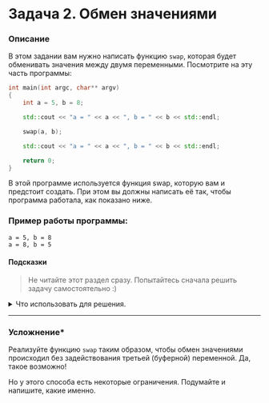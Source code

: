 # Задача 2. Обмен значениями

### Описание
В этом задании вам нужно написать функцию `swap`, которая будет обменивать значения между двумя переменными. Посмотрите на эту часть программы:
```cpp
int main(int argc, char** argv)
{
	int a = 5, b = 8;

	std::cout << "a = " << a << ", b = " << b << std::endl;

	swap(a, b);

	std::cout << "a = " << a << ", b = " << b << std::endl;

	return 0;
}
```

В этой программе используется функция swap, которую вам и предстоит создать. При этом вы должны написать её так, чтобы программа работала, как показано ниже.

### Пример работы программы:
```
a = 5, b = 8
a = 8, b = 5
```
#### Подсказки

> Не читайте этот раздел сразу. Попытайтесь сначала решить задачу самостоятельно :)

<details>

<summary>Что использовать для решения.</summary>

Чтобы функция `swap` могла изменять значения в тех переменных, которые в неё передали, эти переменные должны быть переданы в функцию по ссылке. Для этого необходимо использовать оператор `&` при объявлении параметров функции.

Для вывода на консоль использовать `std::cout`.

</details>

------

### Усложнение*

Реализуйте функцию `swap` таким образом, чтобы обмен значениями происходил без задействования третьей (буферной) переменной. Да, такое возможно!

Но у этого способа есть некоторые ограничения. Подумайте и напишите, какие именно.
